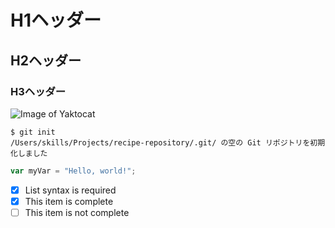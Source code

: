 # H1ヘッダー 
## H2ヘッダー
### H3ヘッダー
![Image of Yaktocat](https://octodex.github.com/images/yaktocat.png)
``` 
$ git init 
/Users/skills/Projects/recipe-repository/.git/ の空の Git リポジトリを初期化しました
```
``` javascript
var myVar = "Hello, world!";
```
- [x] List syntax is required
- [x] This item is complete
- [ ] This item is not complete
